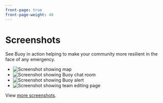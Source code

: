```yaml
---
front-page: true
front-page-weight: 40
---
```


# Screenshots

See Buoy in action helping to make your community more resilient in the face of any emergency.

* <img alt="Screenshot showing map" src="https://ps.w.org/buoy/assets/screenshot-13.png?rev=1328749" />
* <img alt="Screenshot showing Buoy chat room" src="https://ps.w.org/buoy/assets/screenshot-9.png?rev=1328749" />
* <img alt="Screenshot showing Buoy alert" src="https://ps.w.org/buoy/assets/screenshot-7.png?rev=1328749" />
* <img alt="Screenshot showing team editing page" src="https://ps.w.org/buoy/assets/screenshot-2.png?rev=1328749"/>

View [more screenshots](https://wordpress.org/plugins/buoy/screenshots/).
